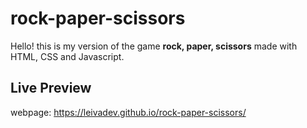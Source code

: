 # rock-paper-scissors

Hello! this is my version of the game **rock, paper, scissors** made with HTML, CSS and Javascript.

## Live Preview

webpage: https://leivadev.github.io/rock-paper-scissors/
